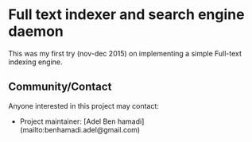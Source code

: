 # Full text indexer and search engine daemon
This was my first try (nov-dec 2015) on implementing a simple Full-text indexing engine.

## Community/Contact
Anyone interested in this project may contact:<br>
<ul><li>
Project maintainer: [Adel Ben hamadi](mailto:benhamadi.adel@gmail.com)<br>
</li></ul>

